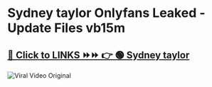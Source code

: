 
 # Sydney taylor Onlyfans Leaked - Update Files vb15m

## <h2><a href="https://clipsfans.com/Sydney_taylor&ref=git">🔗 Click to LINKS ⏩⏩ 👉 🟢 Sydney taylor </a></h2>

<a href="https://clipsfans.com/Sydney_taylor&ref=git" rel="nofollow" data-target="animated-image.originalLink"><img src="https://i.ibb.co.com/xMMVF88/686577567.gif" alt="Viral Video Original" style="max-width: 100%; display: inline-block;" data-target="animated-image.originalImage"></a>

